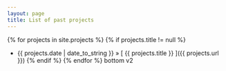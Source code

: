 ```yaml
---
layout: page
title: List of past projects
---
```


{% for projects in site.projects %}
 {% if projects.title != null %}
   * {{ projects.date | date_to_string }} &raquo; [ {{ projects.title }} ]({{ projects.url }})
 {% endif %}
{% endfor %}
bottom v2

